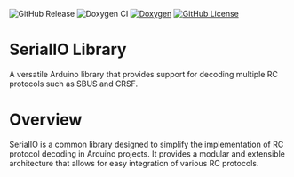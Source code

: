![GitHub Release](https://img.shields.io/github/v/release/Witty-Wizard/SerialIO)
![Doxygen CI](https://github.com/Witty-Wizard/SerialIO/actions/workflows/main.yaml/badge.svg)
[![Doxygen](https://github.com/adafruit/ci-arduino/blob/master/assets/doxygen_badge.svg)](https://witty-wizard.github.io/SerialIO/)
[![GitHub License](https://img.shields.io/github/license/Witty-Wizard/SerialIO)](https://www.gnu.org/licenses/gpl-3.0.en.html)

# SerialIO Library

A versatile Arduino library that provides support for decoding multiple RC protocols such as SBUS and CRSF.

# Overview

SerialIO is a common library designed to simplify the implementation of RC protocol decoding in Arduino projects. It provides a modular and extensible architecture that allows for easy integration of various RC protocols.
